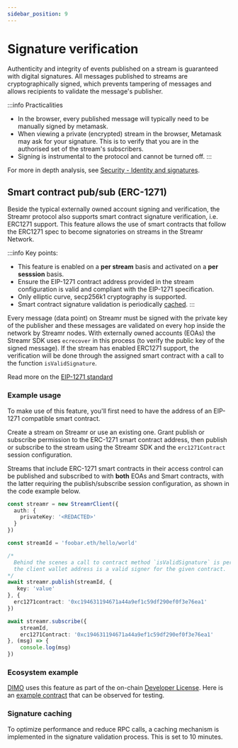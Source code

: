 ```yaml
---
sidebar_position: 9
---
```


# Signature verification
Authenticity and integrity of events published on a stream is guaranteed with digital signatures. All messages published to streams are cryptographically signed, which prevents tampering of messages and allows recipients to validate the message's publisher.

:::info Practicalities
- In the browser, every published message will typically need to be manually signed by metamask. 
- When viewing a private (encrypted) stream in the browser, Metamask may ask for your signature. This is to verify that you are in the authorised set of the stream's subscribers.
- Signing is instrumental to the protocol and cannot be turned off. 
:::

For more in depth analysis, see [Security - Identity and signatures](../../streamr-network/security/signing-and-verification.md).

## Smart contract pub/sub (ERC-1271)
Beside the typical externally owned account signing and verification, the Streamr protocol also supports smart contract signature verification, i.e. ERC1271 support. This feature allows the use of smart contracts that follow the ERC1271 spec to become signatories on streams in the Streamr Network.

:::info Key points:
- This feature is enabled on a **per stream** basis and activated on a **per sesssion** basis.
- Ensure the EIP-1271 contract address provided in the stream configuration is valid and compliant with the EIP-1271 specification.
- Only elliptic curve, secp256k1 cryptography is supported.
- Smart contract signature validation is periodically [cached](#optimizations-and-caching).
:::

Every message (data point) on Streamr must be signed with the private key of the publisher and these messages are validated on every hop inside the network by Streamr nodes. With externally owned accounts (EOAs) the Streamr SDK uses `ecrecover` in this process (to verify the public key of the signed message). If the stream has enabled ERC1271 support, the verification will be done through the assigned smart contract with a call to the function `isValidSignature`.

Read more on the [EIP-1271 standard](https://www.dynamic.xyz/blog/eip-1271#:~:text=By%20implementing%20the%20isValidSignature%20function,wallets%20and%20social%20recovery%20wallets)

### Example usage
To make use of this feature, you'll first need to have the address of an EIP-1271 compatible smart contract. 

Create a stream on Streamr or use an existing one. Grant publish or subscribe permission to the ERC-1271 smart contract address, then publish or subscribe to the stream using the Streamr SDK and the `erc1271Contract` session configuration. 

Streams that include ERC-1271 smart contracts in their access control can be published and subscribed to with **both** EOAs and Smart contracts, with the latter requiring the publish/subscribe session configuration, as shown in the code example below.

```ts
const streamr = new StreamrClient({
  auth: {
    privateKey: '<REDACTED>'
  }
})

const streamId = 'foobar.eth/hello/world'

/* 
  Behind the scenes a call to contract method `isValidSignature` is performed to verify that 
  the client wallet address is a valid signer for the given contract.
*/
await streamr.publish(streamId, {
   key: 'value'
}, {
  erc1271contract: '0xc194631194671a44a9ef1c59df290ef0f3e76ea1' 
})

await streamr.subscribe({
    streamId,
    erc1271Contract: '0xc194631194671a44a9ef1c59df290ef0f3e76ea1'
}, (msg) => {
    console.log(msg)
})
```

### Ecosystem example
[DIMO](https://dimo.zone) uses this feature as part of the on-chain [Developer License](https://docs.dimo.zone/developer-platform/getting-started/developer-tools/developer-license). Here is an [example contract](https://polygonscan.com/address/0xc194631194671a44a9ef1c59df290ef0f3e76ea1#readContract) that can be observed for testing.

### Signature caching
To optimize performance and reduce RPC calls, a caching mechanism is implemented in the signature validation process. This is set to 10 minutes.